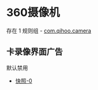 # 360摄像机

存在 1 规则组 - [com.qihoo.camera](/src/apps/com.qihoo.camera.ts)

## 卡录像界面广告

默认禁用

- [快照-0](https://i.gkd.li/import/13630755)
